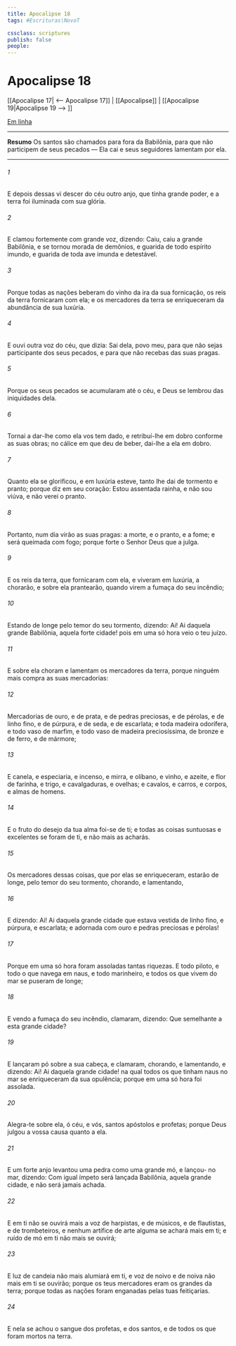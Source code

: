 ```yaml
---
title: Apocalipse 18
tags: #Escrituras\NovoT

cssclass: scriptures
publish: false
people:
---
```


# Apocalipse 18
[[Apocalipse 17| <-- Apocalipse 17]] | [[Apocalipse]] | [[Apocalipse 19|Apocalipse 19 --> ]]

[Em linha](https://churchofjesuschrist.org/study/scriptures/nt/rev/18?lang=por)

---
__Resumo__
Os santos são chamados para fora da Babilônia, para que não participem de seus pecados — Ela cai e seus seguidores lamentam por ela.

---
###### 1 
E depois dessas  vi descer do céu outro anjo, que tinha grande poder, e a terra foi iluminada com sua glória.

###### 2 
E clamou fortemente com grande voz, dizendo: Caiu, caiu a grande Babilônia, e se tornou morada de demônios, e guarida de todo espírito imundo, e guarida de toda ave imunda e detestável.

###### 3 
Porque todas as nações beberam do vinho da ira da sua fornicação,  os reis da terra fornicaram com ela; e os mercadores da terra se enriqueceram da abundância de sua luxúria.

###### 4 
E ouvi outra voz do céu, que dizia: Sai dela, povo meu, para que não sejas participante dos seus pecados, e para que não recebas das suas pragas.

###### 5 
Porque  os seus pecados se acumularam até o céu, e Deus se lembrou das iniquidades dela.

###### 6 
Tornai a dar-lhe como ela vos tem dado, e retribuí-lhe em dobro conforme as suas obras; no cálice em que  deu de beber, dai-lhe a ela em dobro.

###### 7 
Quanto ela se glorificou, e em luxúria esteve, tanto lhe dai de tormento e pranto; porque diz em seu coração: Estou assentada  rainha, e não sou viúva, e não verei o pranto.

###### 8 
Portanto, num dia virão as suas pragas: a morte, e o pranto, e a fome; e será queimada com fogo; porque  forte o Senhor Deus que a julga.

###### 9 
E os reis da terra, que fornicaram com ela, e viveram em luxúria, a chorarão, e sobre ela prantearão, quando virem a fumaça do seu incêndio;

###### 10 
Estando de longe pelo temor do seu tormento, dizendo: Ai! Ai daquela grande Babilônia, aquela forte cidade! pois em uma só hora veio o teu juízo.

###### 11 
E sobre ela choram e lamentam os mercadores da terra, porque ninguém mais compra as suas mercadorias:

###### 12 
Mercadorias de ouro, e de prata, e de pedras preciosas, e de pérolas, e de linho fino, e de púrpura, e de seda, e de escarlata; e toda madeira odorífera, e todo vaso de marfim, e todo vaso de madeira preciosíssima, de bronze e de ferro, e de mármore;

###### 13 
E canela, e especiaria, e incenso, e mirra, e olíbano, e vinho, e azeite, e flor de farinha, e trigo, e cavalgaduras, e ovelhas; e cavalos, e carros, e corpos, e almas de homens.

###### 14 
E o fruto do desejo da tua alma foi-se de ti; e todas as coisas suntuosas e excelentes se foram de ti, e não mais as acharás.

###### 15 
Os mercadores dessas coisas, que por elas se enriqueceram, estarão de longe, pelo temor do seu tormento, chorando, e lamentando,

###### 16 
E dizendo: Ai! Ai daquela grande cidade que estava vestida de linho fino, e púrpura, e escarlata; e adornada com ouro e pedras preciosas e pérolas!

###### 17 
Porque em uma só hora foram assoladas tantas riquezas. E todo piloto, e todo o que navega em naus, e todo marinheiro, e todos os que vivem do mar se puseram de longe;

###### 18 
E vendo a fumaça do seu incêndio, clamaram, dizendo: Que  semelhante a esta grande cidade?

###### 19 
E lançaram pó sobre a sua cabeça, e clamaram, chorando, e lamentando, e dizendo: Ai! Ai daquela grande cidade! na qual todos os que tinham naus no mar se enriqueceram da sua opulência; porque em uma só hora foi assolada.

###### 20 
Alegra-te sobre ela, ó céu, e vós, santos apóstolos e profetas; porque  Deus julgou a vossa causa quanto a ela.

###### 21 
E um forte anjo levantou uma pedra como uma grande mó, e lançou- no mar, dizendo: Com igual ímpeto será lançada Babilônia, aquela grande cidade, e não será jamais achada.

###### 22 
E em ti não se ouvirá mais a voz de harpistas, e de músicos, e de flautistas, e de trombeteiros, e nenhum artífice de arte alguma se achará mais em ti; e ruído de mó em ti não mais se ouvirá;

###### 23 
E luz de candeia não mais alumiará em ti, e voz de noivo e de noiva não mais em ti se ouvirão; porque os teus mercadores eram os grandes da terra; porque todas as nações foram enganadas pelas tuas feitiçarias.

###### 24 
E nela se achou o sangue dos profetas, e dos santos, e de todos os que foram mortos na terra.

